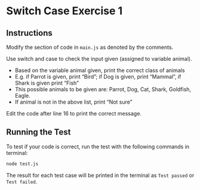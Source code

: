 # Switch Case Exercise 1
## Instructions
Modify the section of code in ```main.js``` as denoted by the comments.

Use switch and case to check the input given (assigned to variable animal).
- Based on the variable animal given, print the correct class of animals
- E.g. if Parrot is given, print “Bird”; if Dog is given, print “Mammal”, if Shark is given print “Fish”
- This possible animals to be given are: Parrot, Dog, Cat, Shark, Goldfish, Eagle.
- If animal is not in the above list, print “Not sure”

Edit the code after line 16 to print the correct message. 

## Running the Test
To test if your code is correct, run the test with the following commands in terminal:
```bash
node test.js
```

The result for each test case will be printed in the terminal as ```Test passed``` or ```Test failed```.


